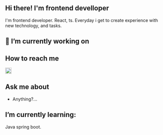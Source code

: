 ## Hi there! I'm frontend develloper

I'm frontend developer. React, ts. Everyday i get to create experience with new technology, and tasks.

## 🔭 I’m currently working on

## How to reach me

<p>
  <a href="https://t.me/PavlushaCorp">
    <img height="20" src="https://upload.wikimedia.org/wikipedia/commons/8/82/Telegram_logo.svg" />
  </a>
</p>

## Ask me about

- Anything?...

## I’m currently learning:

Java spring boot.
